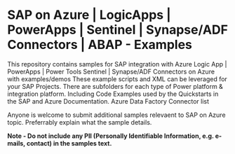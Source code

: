 # SAP on Azure | LogicApps | PowerApps | Sentinel | Synapse/ADF Connectors | ABAP - Examples 
This repository contains samples for SAP integration with Azure Logic App | PowerApps | Power Tools Sentinel | Synapse/ADF Connectors on Azure with examples/demos
These example scripts and XML can be leveraged for your SAP Projects. There are subfolders for each type of Power platform & integration platform. 
Including Code Examples used by the Quickstarts in the SAP and Azure Documentation.
Azure Data Factory Connector list

Anyone is welcome to submit additional samples relevaent to SAP on Azure topic. Preferrably explain what the sample details.

<B>Note - Do not include any PII (Personally Identifiable Information, e.g. e-mails, contact) in the samples text.</B>
